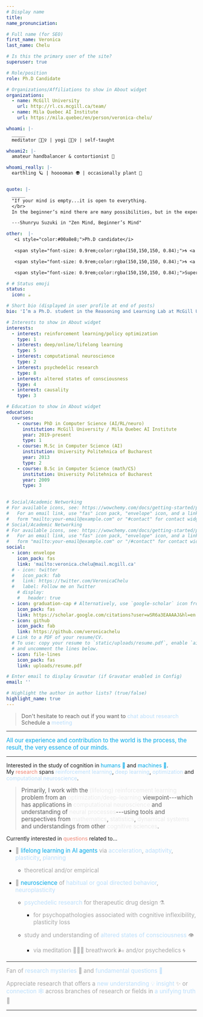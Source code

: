 ```yaml
---
# Display name
title: 
name_pronunciation: 

# Full name (for SEO)
first_name: Veronica
last_name: Chelu

# Is this the primary user of the site?
superuser: true

# Role/position
role: Ph.D Candidate 

# Organizations/Affiliations to show in About widget
organizations:
  - name: McGill University 
    url: http://rl.cs.mcgill.ca/team/
  - name: Mila Quebec AI Institute
    url: https://mila.quebec/en/person/veronica-chelu/

whoami: |-
  _____
  meditator 🧘🏽‍♀️ | yogi 🤸🏽‍♀️ | self-taught

whoami2: |-
  amateur handbalancer & contortionist 🎪

whoami_really: |-
  earthling 🪐 | hooooman 👽 | occasionally plant 🌱


quote: |-
  _____
  "If your mind is empty...it is open to everything.
  </br>
  In the beginner’s mind there are many possibilities, but in the expert’s mind there are few."

  ---Shunryu Suzuki in "Zen Mind, Beginner’s Mind"

other:  |-
   <i style="color:#00a8e8;">Ph.D candidate</i>
   
   <span style="font-size: 0.9rem;color:rgba(150,150,150, 0.84);">🌀 <a href="https://rl.cs.mcgill.ca/">Reasoning and Learning Lab</a>, <a href="https://www.cs.mcgill.ca/">McGill University, School of Computer Science</a> </span>

   <span style="font-size: 0.9rem;color:rgba(150,150,150, 0.84);">🌀 <a href="https://mila.quebec/en/mila/">Mila, Quebec AI Institute</a></span>

   <span style="font-size: 0.9rem;color:rgba(150,150,150, 0.84);">Supervised by <a href="https://cs.mcgill.ca/~dprecup/">Doina Precup</a>. </span>

# # Status emoji
status:
  icon: ☕️

# Short bio (displayed in user profile at end of posts)
bio: 'I’m a Ph.D. student in the Reasoning and Learning Lab at McGill University and Mila, Montreal.' 

# Interests to show in About widget
interests: 
  - interest: reinforcement learning/policy optimization
    type: 1
  - interest: deep/online/lifelong learning
    type: 5
  - interest: computational neuroscience
    type: 2
  - interest: psychedelic research
    type: 8
  - interest: altered states of consciousness
    type: 4
  - interest: causality
    type: 3

# Education to show in About widget
education:
  courses:
    - course: PhD in Computer Science (AI/RL/neuro)
      institution: McGill University / Mila Quebec AI Institute
      year: 2019-present
      type: 1
    - course: M.Sc in Computer Science (AI)
      institution: University Politehnica of Bucharest
      year: 2013
      type: 2
    - course: B.Sc in Computer Science (math/CS)
      institution: University Politehnica of Bucharest
      year: 2009
      type: 3
 

# Social/Academic Networking
# For available icons, see: https://wowchemy.com/docs/getting-started/page-builder/#icons
#   For an email link, use "fas" icon pack, "envelope" icon, and a link in the
#   form "mailto:your-email@example.com" or "#contact" for contact widget.
# Social/Academic Networking
# For available icons, see: https://wowchemy.com/docs/getting-started/page-builder/#icons
#   For an email link, use "fas" icon pack, "envelope" icon, and a link in the
#   form "mailto:your-email@example.com" or "/#contact" for contact widget.
social:
  - icon: envelope
    icon_pack: fas
    link: 'mailto:veronica.chelu@mail.mcgill.ca'
  # - icon: twitter
  #   icon_pack: fab
  #   link: https://twitter.com/VeronicaChelu
  #   label: Follow me on Twitter
    # display:
    #   header: true
  - icon: graduation-cap # Alternatively, use `google-scholar` icon from `ai` icon pack
    icon_pack: fas
    link: https://scholar.google.com/citations?user=wSR6a3EAAAAJ&hl=en
  - icon: github
    icon_pack: fab
    link: https://github.com/veronicachelu
  # Link to a PDF of your resume/CV.
  # To use: copy your resume to `static/uploads/resume.pdf`, enable `ai` icons in `params.yaml`,
  # and uncomment the lines below.
  - icon: file-lines
    icon_pack: fas
    link: uploads/resume.pdf

# Enter email to display Gravatar (if Gravatar enabled in Config)
email: ''

# Highlight the author in author lists? (true/false)
highlight_name: true
---
```

><span style="font-size: 0.9rem;">Don't hesitate to reach out if you want to <span style="color:#bbdefb;">chat about research   </span>
<i class="fas fa-angle-double-right" style="color: #00a8e8;"></i> <i class="fas fa-angle-double-right" style="color: #00a8e8;"></i> <i class="fas fa-angle-double-right" style="color: #00a8e8;"></i>    Schedule a <span style="color:#bbdefb;">meeting</span> <a href="https://calendly.com/veronica-chelu" style="text-decoration: none"><i class="fas fa-thin fa-calendar-days" style="color: #00a8e8;"></i></a></span>
_________________________________________________________________

<span style="font-size: 0.95rem;"><i class="fas fa-angle-right" style="color: #1600F8!IMPORTANT;"></i><i class="fas fa-angle-right" style="color: #1600F8!IMPORTANT;"></i><i class="fas fa-angle-right" style="color: #1600F8!IMPORTANT;"></i><span style="color:#00a8e8;"> All our experience and contribution to the world is the process, the result, the very essence of our minds.</span><i class="fas fa-angle-left" style="color: #1600F8;"></i><i class="fas fa-angle-left" style="color: #1600F8;"></i><i class="fas fa-angle-left" style="color: #1600F8;"></i></span>
_________________________________________________________________
<!-- I focuses on <span style="color:#bbdefb;">designing algorithms</span> that <span style="color:#bbdefb;">learn</span> from <span style="color:#bbdefb;">trial-and-error</span> <span style="color:#bbdefb;">interactive experience</span> with an <span style="color:#bbdefb;">environment</span> by leveraging <span style="color:#bbdefb;">internal representations</span> to <span style="color:#bbdefb;">plan, act and adapt</span> with efficiency. -->
Interested in the study of cognition in <span style="color:#00a8e8;">humans 🧠</span> and <span style="color:#00a8e8;">machines 🤖</span>. 
</br>
My <span style="color:#EF8371;">research</span> spans <span style="color:#bbdefb;">reinforcement learning</span>, <span style="color:#bbdefb;">deep learning</span>, <span style="color:#bbdefb;">optimization</span> and <span style="color:#bbdefb;">computational neuroscience</span>.</span>

><span style="font-size: 0.95rem;">Primarily, I work with the <span style="color:rgb(230,230,230, 0.84);"> (lifelong) reinforcement learning </span> problem from an <span style="color:rgb(230,230,230, 0.84);">optimization/deep-learning</span> viewpoint---which has applications in <span style="color:rgb(230,230,230, 0.84);">computational neuroscience</span> and understanding of <span style="color:rgb(230,230,230, 0.84);">neural processes</span>---using tools and perspectives from <span style="color:rgb(230,230,230, 0.84);">mathematics</span>, <span style="color:rgb(230,230,230, 0.84);">statistics</span>, <span style="color:rgb(230,230,230, 0.84);">dynamical systems</span> and understandings from other <span style="color:rgb(230,230,230, 0.84);">cognitive sciences</span>.</span>


Currently interested in <span style="color:#EF8371;">questions</span> related to...

  * <span style="font-size: 0.95rem;color:rgba(150,150,150, 0.84);"> 🤖 <span style="color:#00a8e8;">lifelong learning in  AI agents</span> via <span style="color:#bbdefb;">acceleration</span>, <span style="color:#bbdefb;">adaptivity</span>, <span style="color:#bbdefb;">plasticity</span>, <span style="color:#bbdefb;">planning</span></span>

    * <span style="font-size: 0.95rem;color:rgba(150,150,150, 0.84);">theoretical and/or empirical </span>

  * <span style="font-size: 0.95rem;color:rgba(150,150,150, 0.84);">🧠 <span style="color:#00a8e8;">neuroscience</span> of <span style="color:#bbdefb;">habitual or goal directed behavior</span>, <span style="color:#bbdefb;">neuroplasticity</span></span>

    * <span style="font-size: 0.95rem;color:rgba(150,150,150, 0.84);"><span style="color:#bbdefb;">psychedelic research</span> for therapeutic drug design ⚗️ </span>
      * <span style="font-size: 0.95rem;color:rgba(150,150,150, 0.84);">for psychopathologies associated with cognitive inflexibility, plasticity loss</span>

    * <span style="font-size: 0.95rem;color:rgba(150,150,150, 0.84);">study and understanding of <span style="color:#bbdefb;">altered states of consciousness</span> 👁️ </span>
      * <span style="font-size: 0.95rem;color:rgba(150,150,150, 0.84);">via meditation 🧘🏼‍♀️ breathwork 🌬️ and/or psychedelics 🌀</span>

_________________________________________________________________
<span style="font-size: 0.95rem;color:rgba(150,150,150, 0.84);">
Fan of <span style="color:#bbdefb;">research mysteries</span> 🔮 and <span style="color:#bbdefb;">fundamental questions 🦄</span>

<span style="font-size: 0.95rem;color:rgba(150,150,150, 0.84);">Appreciate research that offers a <span style="color:#bbdefb;">new understanding 💡</span> <span style="color:#bbdefb;">insight</span> ✨ or <span style="color:#bbdefb;">connection 🕸️ </span> across branches of research or fields in <span style="color:#bbdefb;">a unifying truth</span> 🤯</span>


_________________________________________________________________


<!-- {style="text-align: justify;"} -->
